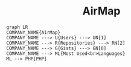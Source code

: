 <h1 align="center">AirMap</h1>

```mermaid
graph LR
COMPANY_NAME{AirMap}
COMPANY_NAME ---> U{Users} ---> UN[1]
COMPANY_NAME ---> R{Repositories} ---> RN[2]
COMPANY_NAME ---> G{Gists} ---> GN[0]
COMPANY_NAME ---> ML{Most Used<br>Languages}
ML --> PHP[PHP]
```
